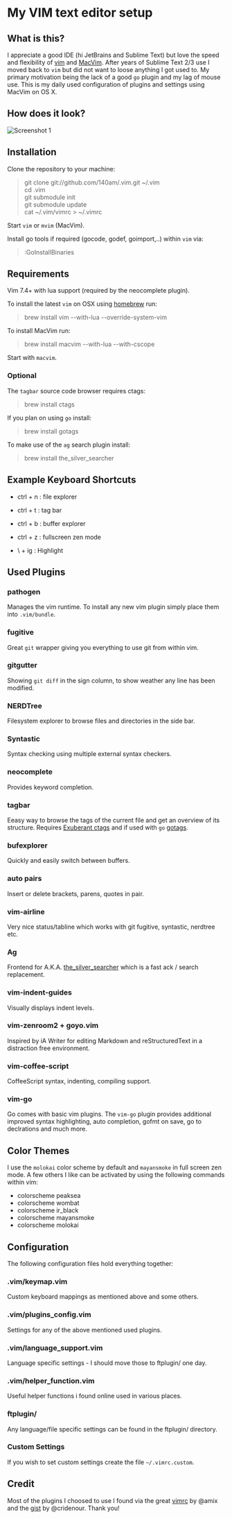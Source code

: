 # My VIM text editor setup

## What is this?

I appreciate a good IDE (hi JetBrains and Sublime Text) but love the speed and flexibility of [vim](http://www.vim.org/) and [MacVim](https://github.com/macvim-dev/macvim). After years of Sublime Text 2/3 use I moved back to `vim` but did not want to loose anything I got used to. My primary motivation being the lack of a good `go` plugin and my lag of mouse use. This is my daily used configuration of plugins and settings using MacVim on OS X.

## How does it look?

![Screenshot 1](http://get.140.am/i/iIaAUTiMJM_TxcFqKf-lQWS56rtgGI0qxkgE6IVpEDk.png)


## Installation

Clone the repository to your machine:

> git clone git://github.com/140am/.vim.git ~/.vim  
> cd .vim  
> git submodule init  
> git submodule update  
> cat ~/.vim/vimrc > ~/.vimrc

Start `vim` or `mvim` (MacVim).

Install go tools if required (gocode, godef, goimport,..) within `vim` via:

> :GoInstallBinaries


## Requirements

Vim 7.4+ with lua support (required by the neocomplete plugin).

To install the latest `vim` on OSX using [homebrew](http://brew.sh/) run:

> brew install vim --with-lua --override-system-vim

To install MacVim run:

> brew install macvim --with-lua --with-cscope

Start with `macvim`.

### Optional

The `tagbar` source code browser requires ctags:

> brew install ctags

If you plan on using `go` install:

> brew install gotags

To make use of the `ag` search plugin install:

> brew install the_silver_searcher


## Example Keyboard Shortcuts

- ctrl + n : file explorer
- ctrl + t : tag bar
- ctrl + b : buffer explorer
- ctrl + z : fullscreen zen mode

- \\ + ig : Highlight 

## Used Plugins

### pathogen
Manages the vim runtime. To install any new vim plugin simply place them into `.vim/bundle`.

### fugitive
Great `git` wrapper giving you everything to use git from within vim.

### gitgutter
Showing `git diff` in the sign column, to show weather any line has been modified.

### NERDTree
Filesystem explorer to browse files and directories in the side bar.

### Syntastic
Syntax checking using multiple external syntax checkers.

### neocomplete
Provides keyword completion.

### tagbar
Eeasy way to browse the tags of the current file and get an overview of its structure. Requires [Exuberant ctags](http://ctags.sourceforge.net/) and if used with `go` [gotags](https://github.com/jstemmer/gotags).

### bufexplorer
Quickly and easily switch between buffers.

### auto pairs
Insert or delete brackets, parens, quotes in pair.

### vim-airline
Very nice status/tabline which works with git fugitive, syntastic, nerdtree etc.

### Ag
Frontend for A.K.A. [the_silver_searcher](https://github.com/ggreer/the_silver_searcher) which is a fast ack / search replacement. 

### vim-indent-guides
Visually displays indent levels.

### vim-zenroom2 + goyo.vim
Inspired by iA Writer for editing Markdown and reStructuredText in a distraction free environment.

### vim-coffee-script
CoffeeScript syntax, indenting, compiling support.

### vim-go
Go comes with basic vim plugins. The `vim-go` plugin provides additional improved syntax highlighting, auto completion, gofmt on save, go to declrations and much more.


## Color Themes

I use the `molokai` color scheme by default and `mayansmoke` in full screen zen mode. A few others I like can be activated by using the following commands within vim:

- colorscheme peaksea
- colorscheme wombat
- colorscheme ir_black
- colorscheme mayansmoke
- colorscheme molokai


## Configuration

The following configuration files hold everything together:

### .vim/keymap.vim
Custom keyboard mappings as mentioned above and some others.

### .vim/plugins_config.vim
Settings for any of the above mentioned used plugins.

### .vim/language_support.vim
Language specific settings - I should move those to ftplugin/ one day.

### .vim/helper_function.vim
Useful helper functions i found online used in various places.

### ftplugin/
Any language/file specific settings can be found in the ftplugin/ directory.

### Custom Settings
If you wish to set custom settings create the file `~/.vimrc.custom`.


## Credit

Most of the plugins I choosed to use I found via the great [vimrc](https://github.com/amix/vimrc) by @amix and the [gist](https://gist.github.com/cridenour/74e7635275331d5afa6b) by @cridenour. Thank you!
